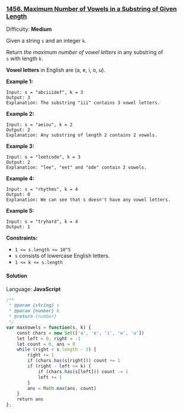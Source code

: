 ### [1456\. Maximum Number of Vowels in a Substring of Given Length](https://leetcode.com/problems/maximum-number-of-vowels-in-a-substring-of-given-length/)

Difficulty: **Medium**


Given a string `s` and an integer `k`.

Return _the maximum number of vowel letters_ in any substring of `s` with length `k`.

**Vowel letters** in English are (a, e, i, o, u).

**Example 1:**

```
Input: s = "abciiidef", k = 3
Output: 3
Explanation: The substring "iii" contains 3 vowel letters.
```

**Example 2:**

```
Input: s = "aeiou", k = 2
Output: 2
Explanation: Any substring of length 2 contains 2 vowels.
```

**Example 3:**

```
Input: s = "leetcode", k = 3
Output: 2
Explanation: "lee", "eet" and "ode" contain 2 vowels.
```

**Example 4:**

```
Input: s = "rhythms", k = 4
Output: 0
Explanation: We can see that s doesn't have any vowel letters.
```

**Example 5:**

```
Input: s = "tryhard", k = 4
Output: 1
```

**Constraints:**

*   `1 <= s.length <= 10^5`
*   `s` consists of lowercase English letters.
*   `1 <= k <= s.length`


#### Solution

Language: **JavaScript**

```javascript
/**
 * @param {string} s
 * @param {number} k
 * @return {number}
 */
var maxVowels = function(s, k) {
    const chars = new Set(['a', 'e', 'i', 'o', 'u'])
    let left = 0, right = -1
    let count = 0, ans = 0
    while (right < s.length - 1) {
        right += 1
        if (chars.has(s[right])) count += 1
        if (right - left >= k) {
            if (chars.has(s[left])) count -= 1
            left += 1
        }
        ans = Math.max(ans, count)
    }
    return ans
};
```
